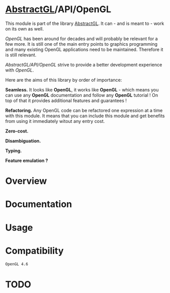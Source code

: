 # [AbstractGL](https://github.com/the-last-willy/abstractgl)/API/OpenGL

This module is part of the library [AbstractGL](https://github.com/the-last-willy/abstractgl).
It can - and is meant to - work on its own as well.

*OpenGL* has been around for decades and will probably be relevant for a few more.
It is still one of the main entry points to graphics programming and many existing OpenGL applications need to be maintained.
Therefore it is still relevant.

*AbstractGL/API/OpenGL* strive to provide a better development experience with *OpenGL*.

Here are the aims of this library by order of importance:

**Seamless.**
It looks like **OpenGL**, it works like **OpenGL** - which means you can use any **OpenGL** documentation and follow any **OpenGL** tutorial !
On top of that it provides additional features and guarantees !

**Refactoring.**
Any OpenGL code can be refactored one expression at a time with this module.
It means that you can include this module and get benefits from using it immediately witout any entry cost.

**Zero-cost.**

**Disambiguation.**

**Typing.**

**Feature emulation ?**

# Overview

# Documentation

# Usage

# Compatibility

```
OpenGL 4.6
```

# TODO
